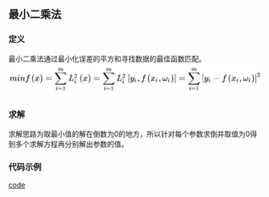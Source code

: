 ## 最小二乘法
### 定义
最小二乘法通过最小化误差的平方和寻找数据的最佳函数匹配。  
![](src/formula_0.png)  
### 求解
求解思路为取最小值的解在倒数为0的地方，所以针对每个参数求倒并取值为0得到多个求解方程再分别解出参数的值。
### 代码示例
[code](https://nbviewer.jupyter.org/github/wan-h/Brainpower/blob/master/Code/Math/OrdinaryLeastSquares.ipynb)